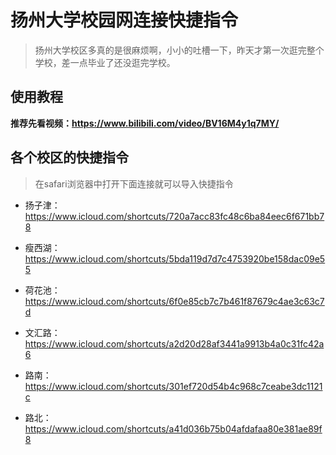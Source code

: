 # 扬州大学校园网连接快捷指令
> 扬州大学校区多真的是很麻烦啊，小小的吐槽一下，昨天才第一次逛完整个学校，差一点毕业了还没逛完学校。
## 使用教程


**推荐先看视频：https://www.bilibili.com/video/BV16M4y1q7MY/**



## 各个校区的快捷指令
> 在safari浏览器中打开下面连接就可以导入快捷指令

-  扬子津：https://www.icloud.com/shortcuts/720a7acc83fc48c6ba84eec6f671bb78

- 瘦西湖：https://www.icloud.com/shortcuts/5bda119d7d7c4753920be158dac09e55

- 荷花池：https://www.icloud.com/shortcuts/6f0e85cb7c7b461f87679c4ae3c63c7d

- 文汇路：https://www.icloud.com/shortcuts/a2d20d28af3441a9913b4a0c31fc42a6

- 路南：https://www.icloud.com/shortcuts/301ef720d54b4c968c7ceabe3dc1121c

- 路北：https://www.icloud.com/shortcuts/a41d036b75b04afdafaa80e381ae89f8

